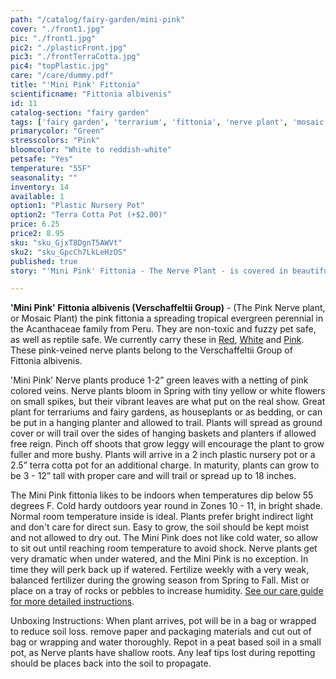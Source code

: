 ```yaml
---
path: "/catalog/fairy-garden/mini-pink"
cover: "./front1.jpg"
pic: "./front1.jpg"
pic2: "./plasticFront.jpg"
pic3: "./frontTerraCotta.jpg"
pic4: "topPlastic.jpg"
care: "/care/dummy.pdf"
title: "'Mini Pink' Fittonia"
scientificname: "Fittonia albivenis"
id: 11
catalog-section: "fairy garden"
tags: ['fairy garden', 'terrarium', 'fittonia', 'nerve plant', 'mosaic plant']
primarycolor: "Green"
stresscolors: "Pink"
bloomcolor: "White to reddish-white"
petsafe: "Yes"
temperature: "55F"
seasonality: ""
inventory: 14
available: 1
option1: "Plastic Nursery Pot"
option2: "Terra Cotta Pot (+$2.00)"
price: 6.25
price2: 8.95
sku: "sku_GjxT8DgnT5AWVt"
sku2: "sku_GpcCh7LkLeHzOS"
published: true
story: "'Mini Pink' Fittonia - The Nerve Plant - is covered in beautiful pink colored veins over green leaves."

---
```

<strong>'Mini Pink' Fittonia albivenis (Verschaffeltii Group)</strong> - (The Pink Nerve plant, or Mosaic Plant) the pink fittonia a spreading tropical evergreen perennial in the Acanthaceae family from Peru. They are non-toxic and fuzzy pet safe, as well as reptile safe. We currently carry these in [Red](/catalog/fairy-garden/mini-red), [White](/catalog/fairy-garden/mini-white) and [Pink](/catalog/fairy-garden/mini-pink). These pink-veined nerve plants belong to the Verschaffeltii Group of Fittonia albivenis. 

'Mini Pink' Nerve plants produce 1-2” green leaves with a netting of pink colored veins. Nerve plants bloom in Spring with tiny yellow or white flowers on small spikes, but their vibrant leaves are what put on the real show. Great plant for terrariums and fairy gardens, as houseplants or as bedding, or can be put in a hanging planter and allowed to trail. Plants will spread as ground cover or will trail over the sides of hanging baskets and planters if allowed free reign. Pinch off shoots that grow leggy will encourage the plant to grow fuller and more bushy. Plants will arrive in a 2 inch plastic nursery pot or a 2.5” terra cotta pot for an additional charge. In maturity, plants can grow to be 3 - 12” tall with proper care and will trail or spread up to 18 inches.

The Mini Pink fittonia likes to be indoors when temperatures dip below 55 degrees F. Cold hardy outdoors year round in Zones 10 - 11, in bright shade. Normal room temperature inside is ideal. Plants prefer bright indirect light and don't care for direct sun. Easy to grow, the soil should be kept moist and not allowed to dry out. The Mini Pink does not like cold water, so allow to sit out until reaching room temperature to avoid shock. Nerve plants get very dramatic when under watered, and the Mini Pink is no exception. In time they will perk back up if watered. Fertilize weekly with a very weak, balanced fertilizer during the growing season from Spring to Fall. Mist or place on a tray of rocks or pebbles to increase humidity.   [See our care guide for more detailed instructions](/care/fittonia/).

Unboxing Instructions: When plant arrives, pot will be in a bag or wrapped to reduce soil loss. remove paper and packaging materials and cut out of bag or wrapping and water thoroughly. Repot in a peat based soil in a small pot, as Nerve plants have shallow roots. Any leaf tips lost during repotting should be places back into the soil to propagate. 
